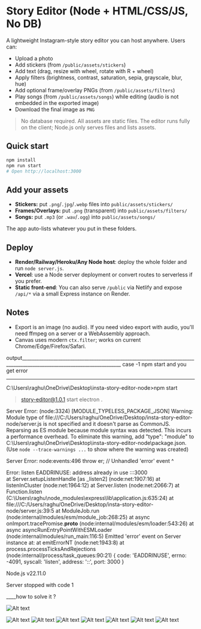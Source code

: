# Story Editor (Node + HTML/CSS/JS, No DB)

A lightweight Instagram-style story editor you can host anywhere. Users can:
- Upload a photo
- Add stickers (from `/public/assets/stickers`)
- Add text (drag, resize with wheel, rotate with R + wheel)
- Apply filters (brightness, contrast, saturation, sepia, grayscale, blur, hue)
- Add optional frame/overlay PNGs (from `/public/assets/filters`)
- Play songs (from `/public/assets/songs`) while editing (audio is not embedded in the exported image)
- Download the final image as `PNG`

> No database required. All assets are static files. The editor runs fully on the client; Node.js only serves files and lists assets.

## Quick start

```bash
npm install
npm run start
# Open http://localhost:3000
```

## Add your assets

- **Stickers:** put `.png`/`.jpg`/`.webp` files into `public/assets/stickers/`
- **Frames/Overlays:** put `.png` (transparent) into `public/assets/filters/`
- **Songs:** put `.mp3` (or `.wav`/`.ogg`) into `public/assets/songs/`

The app auto-lists whatever you put in these folders.

## Deploy

- **Render/Railway/Heroku/Any Node host**: deploy the whole folder and run `node server.js`.
- **Vercel**: use a Node server deployment or convert routes to serverless if you prefer.
- **Static front-end**: You can also serve `/public` via Netlify and expose `/api/*` via a small Express instance on Render.

## Notes

- Export is an image (no audio). If you need video export with audio, you'll need ffmpeg on a server or a WebAssembly approach.
- Canvas uses modern `ctx.filter`; works on current Chrome/Edge/Firefox/Safari.



output________________________________________________________________________________________________________________________
case -1 npm start 
and you get error 

___________

C:\Users\raghu\OneDrive\Desktop\insta-story-editor-node>npm start

> story-editor@1.0.1 start
> electron .


Server Error: (node:3324) [MODULE_TYPELESS_PACKAGE_JSON] Warning: Module type of file:///C:/Users/raghu/OneDrive/Desktop/insta-story-editor-node/server.js is not specified and it doesn't parse as CommonJS.
Reparsing as ES module because module syntax was detected. This incurs a performance overhead.
To eliminate this warning, add "type": "module" to C:\Users\raghu\OneDrive\Desktop\insta-story-editor-node\package.json.
(Use `node --trace-warnings ...` to show where the warning was created)

Server Error: node:events:496
      throw er; // Unhandled 'error' event
      ^

Error: listen EADDRINUSE: address already in use :::3000      
    at Server.setupListenHandle [as _listen2] (node:net:1907:16)
    at listenInCluster (node:net:1964:12)
    at Server.listen (node:net:2066:7)
    at Function.listen (C:\Users\raghu\node_modules\express\lib\application.js:635:24)
    at file:///C:/Users/raghu/OneDrive/Desktop/insta-story-editor-node/server.js:39:5
    at ModuleJob.run (node:internal/modules/esm/module_job:268:25)
    at async onImport.tracePromise.__proto__ (node:internal/modules/esm/loader:543:26)
    at async asyncRunEntryPointWithESMLoader (node:internal/modules/run_main:116:5)
Emitted 'error' event on Server instance at:
    at emitErrorNT (node:net:1943:8)
    at process.processTicksAndRejections (node:internal/process/task_queues:90:21) {
  code: 'EADDRINUSE',
  errno: -4091,
  syscall: 'listen',
  address: '::',
  port: 3000
}

Node.js v22.11.0

Server stopped with code 1

____how to solve it ? 

![Alt text](images/one.png)

![Alt text](images/two.png)
![Alt text](images/three.png)
![Alt text](images/four.png)
![Alt text](images/five.png)
![Alt text](images/six.png)
![Alt text](images/seven.png)
![Alt text](images/output.png)






